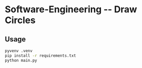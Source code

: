# Software-Engineering -- Draw Circles

## Usage

```bash
pyvenv .venv
pip install -r requirements.txt
python main.py
```


